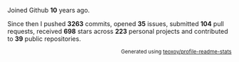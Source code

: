 Joined Github **10** years ago.

Since then I pushed **3263** commits, opened **35** issues, submitted **104** pull requests, received **698** stars across **223** personal projects and contributed to **39** public repositories.

<p align="right"><sub>Generated using <a href="https://github.com/marketplace/actions/profile-readme-stats">teoxoy/profile-readme-stats</a></sub></p>

